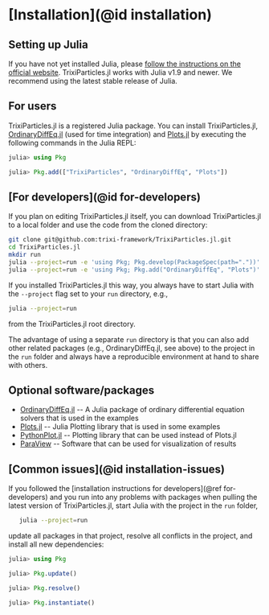 # [Installation](@id installation)

## Setting up Julia
If you have not yet installed Julia, please [follow the instructions on the
official website](https://julialang.org/downloads/). TrixiParticles.jl works
with Julia v1.9 and newer. We recommend using the latest stable release of Julia.

## For users
TrixiParticles.jl is a registered Julia package.
You can install TrixiParticles.jl,
[OrdinaryDiffEq.jl](https://github.com/SciML/OrdinaryDiffEq.jl) (used for time integration)
and [Plots.jl](https://github.com/JuliaPlots/Plots.jl) by executing the following commands
in the Julia REPL:
```julia
julia> using Pkg

julia> Pkg.add(["TrixiParticles", "OrdinaryDiffEq", "Plots"])
```

## [For developers](@id for-developers)
If you plan on editing TrixiParticles.jl itself, you can download TrixiParticles.jl
to a local folder and use the code from the cloned directory:
```bash
git clone git@github.com:trixi-framework/TrixiParticles.jl.git
cd TrixiParticles.jl
mkdir run
julia --project=run -e 'using Pkg; Pkg.develop(PackageSpec(path="."))' # Add TrixiParticles.jl to `run` project
julia --project=run -e 'using Pkg; Pkg.add("OrdinaryDiffEq", "Plots")' # Add additional packages
```

If you installed TrixiParticles.jl this way, you always have to start Julia with the
`--project` flag set to your `run` directory, e.g.,
```bash
julia --project=run
```
from the TrixiParticles.jl root directory.

The advantage of using a separate `run` directory is that you can also add other
related packages (e.g., OrdinaryDiffEq.jl, see above) to the project in the `run` folder
and always have a reproducible environment at hand to share with others.

## Optional software/packages
- [OrdinaryDiffEq.jl](https://github.com/SciML/OrdinaryDiffEq.jl) -- A Julia package of ordinary differential equation solvers that is used in the examples
- [Plots.jl](https://github.com/JuliaPlots/Plots.jl) -- Julia Plotting library that is used in some examples
- [PythonPlot.jl](https://github.com/JuliaPy/PythonPlot.jl) -- Plotting library that can be used instead of Plots.jl
- [ParaView](https://www.paraview.org/) -- Software that can be used for visualization of results

## [Common issues](@id installation-issues)

If you followed the [installation instructions for developers](@ref for-developers) and you
run into any problems with packages when pulling the latest version of TrixiParticles.jl,
start Julia with the project in the `run` folder,
```bash
   julia --project=run
```
update all packages in that project, resolve all conflicts in the project, and install all
new dependencies:
```julia
julia> using Pkg

julia> Pkg.update()

julia> Pkg.resolve()

julia> Pkg.instantiate()
```
